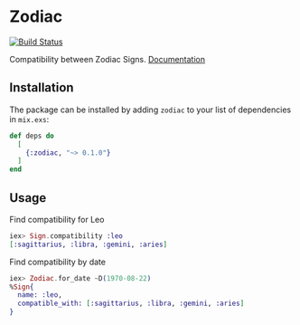 # Zodiac

[![Build Status](https://travis-ci.org/shavit/elixir-zodiac.svg?branch=master)](https://travis-ci.org/shavit/elixir-zodiac)

Compatibility between Zodiac Signs. [Documentation](https://hex.pm/packages/zodiac)


## Installation

The package can be installed by adding `zodiac` to your list of dependencies in `mix.exs`:

```elixir
def deps do
  [
    {:zodiac, "~> 0.1.0"}
  ]
end
```

## Usage


Find compatibility for Leo
```elixir
iex> Sign.compatibility :leo
[:sagittarius, :libra, :gemini, :aries]
```

Find compatibility by date
```elixir
iex> Zodiac.for_date ~D(1970-08-22)
%Sign{
  name: :leo,
  compatible_with: [:sagittarius, :libra, :gemini, :aries]
}
```
